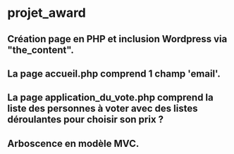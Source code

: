 # projet_award

## Création page en PHP et inclusion Wordpress via "the_content".

## La page accueil.php comprend 1 champ 'email'.

## La page application_du_vote.php comprend la liste des personnes à voter avec des listes déroulantes pour choisir son prix ? 

## Arboscence en modèle MVC.
